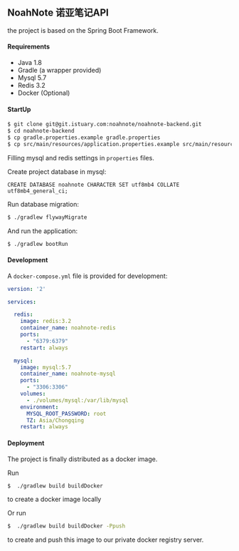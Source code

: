## NoahNote 诺亚笔记API

the project is based on the Spring Boot Framework.


#### Requirements

* Java 1.8
* Gradle (a wrapper provided)
* Mysql 5.7
* Redis 3.2
* Docker (Optional)

#### StartUp


```bash
$ git clone git@git.istuary.com:noahnote/noahnote-backend.git
$ cd noahnote-backend
$ cp gradle.properties.example gradle.properties
$ cp src/main/resources/application.properties.example src/main/resources/application.properties.example
```

Filling mysql and redis settings in `properties` files.

Create project database in mysql:

```mysql
CREATE DATABASE noahnote CHARACTER SET utf8mb4 COLLATE utf8mb4_general_ci;
```

Run database migration:

```bash
$ ./gradlew flywayMigrate
```

And run the application:

```bash
$ ./gradlew bootRun
```

#### Development

A `docker-compose.yml` file is provided for development:

```yaml
version: '2'

services:

  redis:
    image: redis:3.2
    container_name: noahnote-redis
    ports:
      - "6379:6379"
    restart: always

  mysql:
    image: mysql:5.7
    container_name: noahnote-mysql
    ports:
      - "3306:3306"
    volumes:
      - ./volumes/mysql:/var/lib/mysql
    environment:
      MYSQL_ROOT_PASSWORD: root
      TZ: Asia/Chongqing
    restart: always
```

#### Deployment

The project is finally distributed as a docker image. 

Run 
```bash
$  ./gradlew build buildDocker
``` 
to create a docker image locally

Or run 
```bash
$  ./gradlew build buildDocker -Ppush
```
to create and push this image to our private docker registry server.